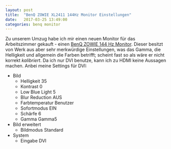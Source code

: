 ```yaml
---
layout: post
title:  "BenQ ZOWIE XL2411 144Hz Monitor Einstellungen"
date:   2017-03-25 13:49:00
categories: benq monitor
---
```


Zu unserem Umzug habe ich mir einen neuen Monitor für das Arbeitszimmer gekauft - einen [BenQ ZOWIE 144 Hz Monitor](https://www.amazon.de/BenQ-ZOWIE-XL2411-Sports-Monitor/dp/B01H5KKQTM). Dieser besitzt von Werk aus aber sehr merkwürdige Einstellungen, was das Gamma, die Helligkeit und allgemein die Farben betrifft; scheint fast so als wäre er nicht korrekt *kalibriert*. Da ich nur DVI benutze, kann ich zu HDMI keine Aussagen machen. Anbei meine Settings für DVI:

* Bild
  - Helligkeit 35
  - Kontrast 0
  - Low Blue Light 5
  - Blur Reduction AUS
  - Farbtemperatur Benutzer
  - Sofortmodus EIN
  - Schärfe 6
  - Gamma Gamma5
* Bild erweitert
  - Bildmodus Standard
* System
  - Eingabe DVI
